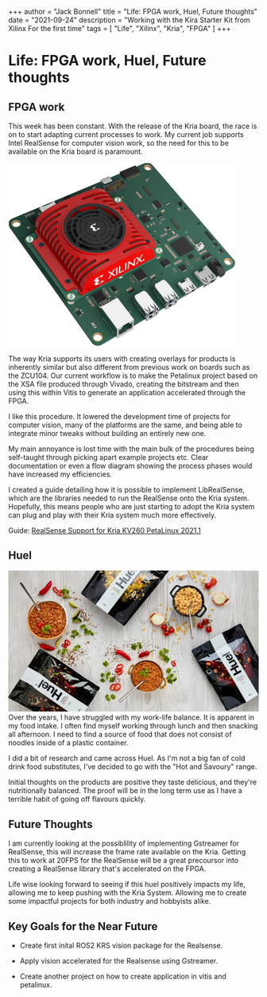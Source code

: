 +++
author = "Jack Bonnell"
title = "Life: FPGA work, Huel, Future thoughts"
date = "2021-09-24"
description = "Working with the Kira Starter Kit from Xilinx For the first time"
tags = [
    "Life",
    "Xilinx",
    "Kria",
    "FPGA"
]
+++

# Life: FPGA work, Huel, Future thoughts

## FPGA work

This week has been constant. With the release of the Kria board, the race is on to start adapting current processes to work. My current job supports Intel RealSense for computer vision work, so the need for this to be available on the Kria board is paramount.

![Kria KV260 Vision AI Starter Kit](/img/kria.png)

The way Kria supports its users with creating overlays for products is inherently similar but also different from previous work on boards such as the ZCU104. Our current workflow is to make the Petalinux project based on the XSA file produced through Vivado, creating the bitstream and then using this within Vitis to generate an application accelerated through the FPGA.

I like this procedure. It lowered the development time of projects for computer vision, many of the platforms are the same, and being able to integrate minor tweaks without building an entirely new one.

My main annoyance is lost time with the main bulk of the procedures being self-taught through picking apart example projects etc. Clear documentation or even a flow diagram showing the process phases would have increased my efficiencies.

I created a guide detailing how it is possible to implement LibRealSense, which are the libraries needed to run the RealSense onto the Kria system. Hopefully, this means people who are just starting to adopt the Kria system can plug and play with their Kria system much more effectively.

Guide: [RealSense Support for Kria KV260 PetaLinux 2021.1]

## Huel

![Huel Hot & Savoury](/img/huel.jpg)
Over the years, I have struggled with my work-life balance. It is apparent in my food intake. I often find myself working through lunch and then snacking all afternoon. I need to find a source of food that does not consist of noodles inside of a plastic container.

I did a bit of research and came across Huel. As I'm not a big fan of cold drink food substitutes, I've decided to go with the "Hot and Savoury" range.

Initial thoughts on the products are positive they taste delicious, and they're nutritionally balanced. The proof will be in the long term use as I have a terrible habit of going off flavours quickly.

## Future Thoughts

I am currently looking at the possiblility of implementing Gstreamer for RealSense, this will increase the frame rate available on the Kria. Getting this to work at 20FPS for the RealSense will be a great precoursor into creating a RealSense library that's accelerated on the FPGA.

Life wise looking forward to seeing if this huel positively impacts my life, allowing me to keep pushing with the Kria System. Allowing me to create some impactful projects for both industry and hobbyists alike.

## Key Goals for the Near Future

* Create first inital ROS2 KRS vision package for the Realsense.

* Apply vision accelerated for the Realsense using Gstreamer.

* Create another project on how to create application in vitis and petalinux.



[RealSense Support for Kria KV260 PetaLinux 2021.1]: https://www.hackster.io/jack-bonnell2/realsense-support-for-kria-kv260-petalinux-2021-1-f5dbe3